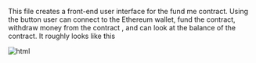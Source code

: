 This file creates a front-end user interface for the fund me contract.
Using the button user can connect to the Ethereum wallet, fund the contract, withdraw money from the contract
, and can look at the balance of the contract.
It roughly looks like this


![html](https://github.com/itu-itis21-gizaw21/html-fund-me-fcc/assets/92297934/c3bc4aa8-8cd2-41d5-8508-b4f898df5137)
